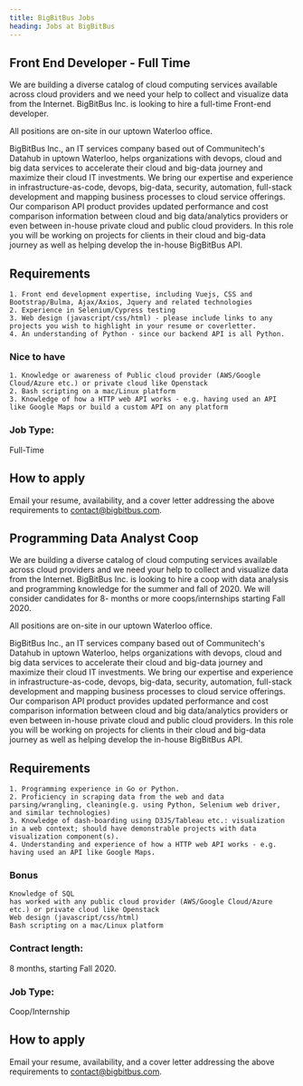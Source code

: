 ```yaml
---
title: BigBitBus Jobs
heading: Jobs at BigBitBus
---
```




## Front End Developer - Full Time

We are building a diverse catalog of cloud computing services available across cloud providers and we need your help to collect and visualize data from the Internet. BigBitBus Inc. is looking to hire a full-time Front-end developer. 

All positions are on-site in our uptown Waterloo office.

BigBitBus Inc., an IT services company based out of Communitech's Datahub in uptown Waterloo, helps organizations with devops, cloud and big data services to accelerate their cloud and big-data journey and maximize their cloud IT investments. We bring our expertise and experience in infrastructure-as-code, devops, big-data, security, automation, full-stack development and mapping business processes to cloud service offerings. Our comparison API product provides updated performance and cost comparison information between cloud and big data/analytics providers or even between in-house private cloud and public cloud providers. In this role you will be working on projects for clients in their cloud and big-data journey as well as helping develop the in-house BigBitBus API.

## Requirements

    1. Front end development expertise, including Vuejs, CSS and Bootstrap/Bulma, Ajax/Axios, Jquery and related technologies
    2. Experience in Selenium/Cypress testing
    3. Web design (javascript/css/html) - please include links to any projects you wish to highlight in your resume or coverletter.
    4. An understanding of Python - since our backend API is all Python.


### Nice to have

    1. Knowledge or awareness of Public cloud provider (AWS/Google Cloud/Azure etc.) or private cloud like Openstack
    2. Bash scripting on a mac/Linux platform
    3. Knowledge of how a HTTP web API works - e.g. having used an API like Google Maps or build a custom API on any platform


### Job Type: 

Full-Time

## How to apply

Email your resume, availability, and a cover letter addressing the above requirements to <contact@bigbitbus.com>.



## Programming Data Analyst Coop

We are building a diverse catalog of cloud computing services available across cloud providers and we need your help to collect and visualize data from the Internet. BigBitBus Inc. is looking to hire a coop with data analysis and programming knowledge for the summer and fall of 2020. We will consider candidates for  8- months or more coops/internships starting Fall 2020. 

All positions are on-site in our uptown Waterloo office.

BigBitBus Inc., an IT services company based out of Communitech's Datahub in uptown Waterloo, helps organizations with devops, cloud and big data services to accelerate their cloud and big-data journey and maximize their cloud IT investments. We bring our expertise and experience in infrastructure-as-code, devops, big-data, security, automation, full-stack development and mapping business processes to cloud service offerings. Our comparison API product provides updated performance and cost comparison information between cloud and big data/analytics providers or even between in-house private cloud and public cloud providers. In this role you will be working on projects for clients in their cloud and big-data journey as well as helping develop the in-house BigBitBus API.

## Requirements

    1. Programming experience in Go or Python.
    2. Proficiency in scraping data from the web and data parsing/wrangling, cleaning(e.g. using Python, Selenium web driver, and similar technologies)
    3. Knowledge of dash-boarding using D3JS/Tableau etc.: visualization in a web context; should have demonstrable projects with data visualization component(s).
    4. Understanding and experience of how a HTTP web API works - e.g. having used an API like Google Maps.

### Bonus

    Knowledge of SQL
    has worked with any public cloud provider (AWS/Google Cloud/Azure etc.) or private cloud like Openstack
    Web design (javascript/css/html)
    Bash scripting on a mac/Linux platform

### Contract length: 

8 months, starting Fall 2020.

### Job Type: 

Coop/Internship

## How to apply

Email your resume, availability, and a cover letter addressing the above requirements to <contact@bigbitbus.com>.
